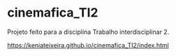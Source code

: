 # cinemafica_TI2
Projeto feito para a disciplina Trabalho interdisciplinar 2.

https://keniateixeira.github.io/cinemafica_TI2/index.html
